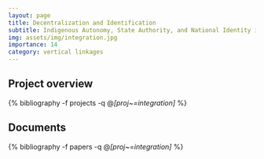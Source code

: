 ```yaml
---
layout: page
title: Decentralization and Identification
subtitle: Indigenous Autonomy, State Authority, and National Identity in the Philippines
img: assets/img/integration.jpg
importance: 14
category: vertical linkages
---
```


## Project overview

<div class="publications">

  {% bibliography -f projects -q @*[proj~=integration]* %}

</div>

## Documents

<div class="publications">

  {% bibliography -f papers -q @*[proj~=integration]* %}

</div>



